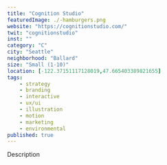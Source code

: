 ```yaml
---
title: "Cognition Studio"
featuredImage: ./-hamburgers.png
website: "https://cognitionstudio.com/"
twit: "cognitionstudio"
inst: ""
category: "C"
city: "Seattle"
neighborhood: "Ballard"
size: "Small (1-10)"
location: [-122.37151117128019,47.665403389821655]
tags:
    - strategy
    - branding
    - interactive
    - ux/ui
    - illustration
    - motion
    - marketing
    - environmental
published: true
---
```


Description
